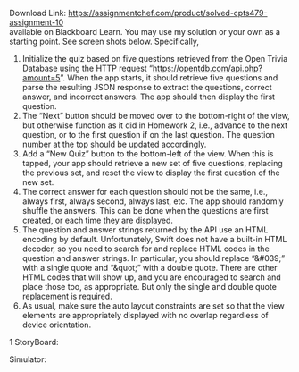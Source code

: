 Download Link: https://assignmentchef.com/product/solved-cpts479-assignment-10
<br>
available on Blackboard Learn. You may use my solution or your own as a starting point. See screen shots below. Specifically,

<ol>

 <li>Initialize the quiz based on five questions retrieved from the Open Trivia Database using the HTTP request “<u>https://opentdb.com/api.php?amount=5</u>”. When the app starts, it should retrieve five questions and parse the resulting JSON response to extract the questions, correct answer, and incorrect answers. The app should then display the first question.</li>

 <li>The “Next” button should be moved over to the bottom-right of the view, but otherwise function as it did in Homework 2, i.e., advance to the next question, or to the first question if on the last question. The question number at the top should be updated accordingly.</li>

 <li>Add a “New Quiz” button to the bottom-left of the view. When this is tapped, your app should retrieve a new set of five questions, replacing the previous set, and reset the view to display the first question of the new set.</li>

 <li>The correct answer for each question should not be the same, i.e., always first, always second, always last, etc. The app should randomly shuffle the answers. This can be done when the questions are first created, or each time they are displayed.</li>

 <li>The question and answer strings returned by the API use an HTML encoding by default. Unfortunately, Swift does not have a built-in HTML decoder, so you need to search for and replace HTML codes in the question and answer strings. In particular, you should replace “&amp;#039;” with a single quote and “&amp;quot;” with a double quote. There are other HTML codes that will show up, and you are encouraged to search and place those too, as appropriate. But only the single and double quote replacement is required.</li>

 <li>As usual, make sure the auto layout constraints are set so that the view elements are appropriately displayed with no overlap regardless of device orientation.</li>

</ol>







1 StoryBoard:




Simulator: